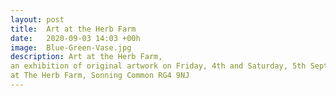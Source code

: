 ```yaml
---
layout: post
title:  Art at the Herb Farm
date:   2020-09-03 14:03 +00h
image:  Blue-Green-Vase.jpg
description: Art at the Herb Farm,
an exhibition of original artwork on Friday, 4th and Saturday, 5th September, 10-4pm 
at The Herb Farm, Sonning Common RG4 9NJ
---
```

